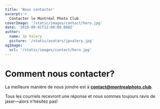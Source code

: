 ```yaml
---
title: 'Nous contacter'
excerpt: >
  Contacter le Montréal Photo Club
coverImage: '/static/images/contact/hero.jpg'
date: '2019-09-01T12:00:00.000Z'
author:
  name: Jp Valery
  picture: '/static/avatars/jpvalery.jpg'
ogImage:
  url: '/static/images/contact/hero.jpg'
---
```


# Comment nous contacter?

La meilleure manière de nous joindre est à **contact@montrealphoto.club**.

Tous les courriels recevront une réponse et nous sommes toujours ravis de jaser—alors n'hésitez pas!
